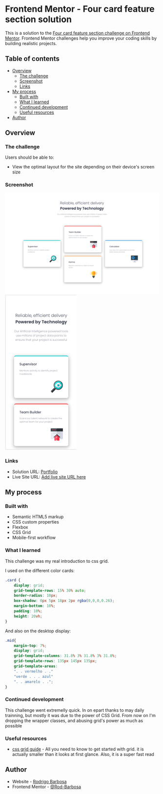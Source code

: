 # Frontend Mentor - Four card feature section solution

This is a solution to the [Four card feature section challenge on Frontend Mentor](https://www.frontendmentor.io/challenges/four-card-feature-section-weK1eFYK). Frontend Mentor challenges help you improve your coding skills by building realistic projects. 

## Table of contents

- [Overview](#overview)
  - [The challenge](#the-challenge)
  - [Screenshot](#screenshot)
  - [Links](#links)
- [My process](#my-process)
  - [Built with](#built-with)
  - [What I learned](#what-i-learned)
  - [Continued development](#continued-development)
  - [Useful resources](#useful-resources)
- [Author](#author)

## Overview

### The challenge

Users should be able to:

- View the optimal layout for the site depending on their device's screen size

### Screenshot

![ScreenShotDesktop](./images/ScreenShotDesktop.png)
![ScreenShotMobile](./images/ScreenShotMobile.png)


### Links

- Solution URL: [Portfolio](https://gelatodigital.com/portfolio)
- Live Site URL: [Add live site URL here](https://your-live-site-url.com)

## My process

### Built with

- Semantic HTML5 markup
- CSS custom properties
- Flexbox
- CSS Grid
- Mobile-first workflow

### What I learned

This challenge was my real introduction to css grid.

I used on the different color cards:
```css
.card {
    display: grid;
    grid-template-rows: 15% 30% auto;
    border-radius: 10px;
    box-shadow: 0px 5px 18px 2px rgba(0,0,0,0.26);
    margin-bottom: 10%;
    padding: 10%;
    height: 20vh;
}
```
And also on the desktop display:
```css
.mid{
    margin-top: 7%;
    display: grid;
    grid-template-columns: 31.8% 3% 31.8% 3% 31.8%;
    grid-template-rows: 135px 145px 135px;
    grid-template-areas: 
    ". . vermelho . ."
    "verde . . . azul"
    ". . amarelo . .";
}
```

### Continued development

This challenge went extremelly quick. In on epart thanks to may daily trainning, but mostly it was due to the power of CSS Grid. From now on I'm dropping the wrapper classes, and abusing grid's power as much as possible

### Useful resources

- [css grid guide](https://css-tricks.com/snippets/css/complete-guide-grid/) - All you need to know to get started with grid. it is actually smaller than it looks at first glance. Also, it is a super fast read

## Author

- Website - [Rodrigo Barbosa](https://gelatodigital.com)
- Frontend Mentor - [@Rod-Barbosa](https://www.frontendmentor.io/profile/Rod-Barbosa)
